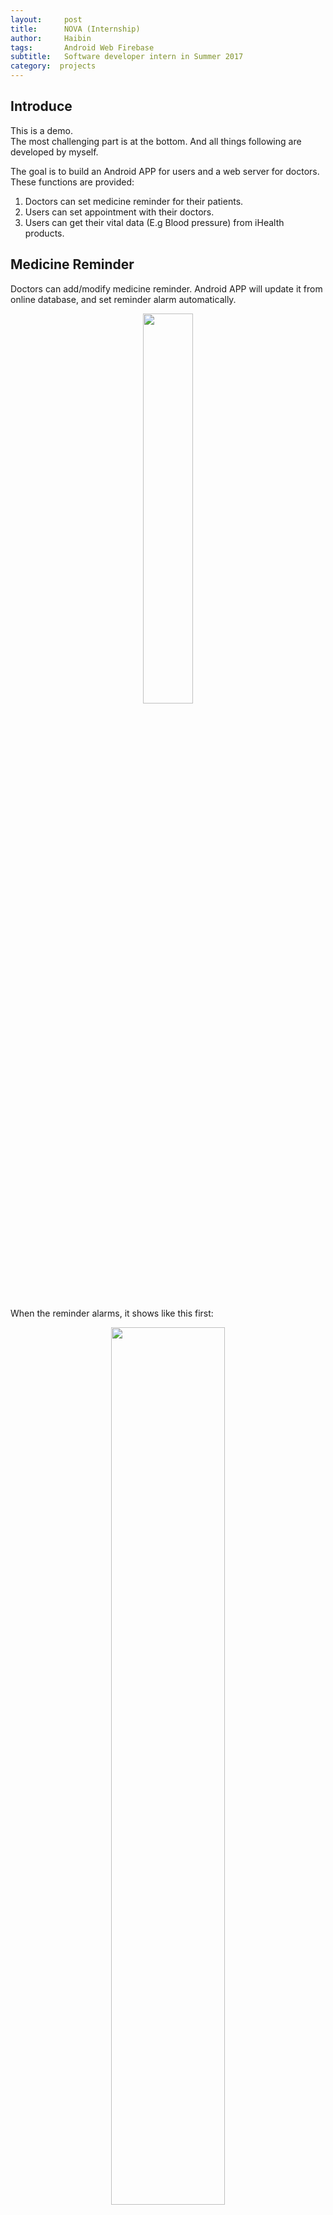 ```yaml
---
layout:     post
title:      NOVA (Internship)
author:     Haibin
tags: 		Android Web Firebase
subtitle:  	Software developer intern in Summer 2017
category:  projects
---
```

## Introduce
This is a demo.  
The most challenging part is at the bottom. And all things following are developed by myself.

The goal is to build an Android APP for users and a web server for doctors. These functions are provided:  
1. Doctors can set medicine reminder for their patients.  
2. Users can set appointment with their doctors.  
3. Users can get their vital data (E.g Blood pressure) from iHealth products.  


## Medicine Reminder
Doctors can add/modify medicine reminder. Android APP will update it from online database, and set reminder alarm automatically.
<div style="text-align:center"><img src= "{{ "/img/projects/nova/medicine.png " | prepend: site.baseurl }}" style="width: 40%; margin-left: 20%; margin-right: 20%;"></div>
<br>

When the reminder alarms, it shows like this first:
<div style="text-align:center"><img src= "{{ "/img/projects/nova/alarmReminder.png " | prepend: site.baseurl }}" style="width: 60%; margin-left: 20%; margin-right: 20%;"></div>
<br>

After users clicked "OK", it will enter into the medicine detail screen, which like this:
<div style="text-align:center"><img src= "{{ "/img/projects/nova/alarmIn.png " | prepend: site.baseurl }}" style="width: 40%; margin-left: 20%; margin-right: 20%;"></div>
<br>
You can see that, the alarming medicine's button is red, to remind users which one should be taken. After users clicked the red button, the button becomes grey, which means users have taken this medicine. Like this:
<div style="text-align:center"><img src= "{{ "/img/projects/nova/alarmAfter.png " | prepend: site.baseurl }}" style="width: 40%; margin-left: 20%; margin-right: 20%;"></div>
<br>
When there is another reminder alarms, the same progress will be executed again. But the privious status will be recorded. Like this:
<div style="text-align:center"><img src= "{{ "/img/projects/nova/alarmRe.png " | prepend: site.baseurl }}" style="width: 20%; margin-left: 20%; margin-right: 20%;"></div>
<div style="text-align:center"><img src= "{{ "/img/projects/nova/alarmReAfter.png " | prepend: site.baseurl }}" style="width: 20%; margin-left: 20%; margin-right: 20%;"></div>
<br>


In this way, we can gather whether users have taken their medicine on time, and display this information in our web server.
<div style="text-align:center"><img src= "{{ "/img/projects/nova/medicine_status.png " | prepend: site.baseurl }}" style="width: 100%; "></div>
<br>
The "Y" here means the user has taken his/her medicine. 
This screen is so ugly. I know that, but this is for some professional user like doctors. So this UI is not the most important thing to solve.  

## Appointment
In appointment part, users can see doctors available time and set an appointment with their doctor. When they enter into "Appointment", the doctor's available time will show first, like:
<div style="text-align:center"><img src= "{{ "/img/projects/nova/appointmentInit.png " | prepend: site.baseurl }}" style="width: 60%; "></div>
<br>
And users cannot set an appointment in inaviable time of their doctor's.


The confirmation will show after long pressing at a time slot.
<div style="text-align:center"><img src= "{{ "/img/projects/nova/appointment.png " | prepend: site.baseurl }}" style="width: 60%; "></div>
<br>

And you can cancel an appointment by long pressing at it.
<div style="text-align:center"><img src= "{{ "/img/projects/nova/appointmentCancel.png " | prepend: site.baseurl }}" style="width: 60%; "></div>
<br>

You cannot set an appointment which has been reserved by others. So, invalid reserved time slot will show as "occupied":
<div style="text-align:center"><img src= "{{ "/img/projects/nova/occupied.png " | prepend: site.baseurl }}" style="width: 60%; "></div>
<br>

This is a doctor's view of appointment:
<div style="text-align:center"><img src= "{{ "/img/projects/nova/appointmentDoctor.png " | prepend: site.baseurl }}" style="width: 100%; "></div>
<br>

## Vital data
By connecting iHealth products, we can help user get their vital data.
<div style="text-align:center"><img src= "{{ "/img/projects/nova/ihealth.png " | prepend: site.baseurl }}" style="width: 40%; "></div>
<br>

## The most challenging part
The first design version is:
<div style="text-align:center"><img src= "{{ "/img/projects/nova/reminder_old.png " | prepend: site.baseurl }}" style="width: 60%; "></div>
<br>
It's easy to implement, the database table is just like the column name.  
And the second version is:
<div style="text-align:center"><img src= "{{ "/img/projects/nova/reminder_new.png " | prepend: site.baseurl }}" style="width: 60%; "></div>
<br>
Only today's medicine reminders are shown.  
And manager required that the medicine should be reminded at intervals(like in two days), rather than weekday.  

It is hard to implement, because database cannot query today's reminders directly.  

#### The basic idea is to set a start date and remind period.  
When users enter into medicine reminder, database will get all data and calculate whether each reminder should be shown on the screen or not.  
This way is bad, because we do so much searching outside of database. For we are using online database, it will cost a lot on data transfer. The database should provide the items we need directly.   

#### The second idea is to set a next remind date, and update it after it's shown.  
This way can save data traffic, we don't need to query all data in database, just the data we need. But we still need to write to the database everytime we used the data.  

#### finally, I designed a distributed database for this problem.
The online database just keep the start date and its period. When doctors add or update a medicine reminder, the local database will receive this signal and compute all reminder dates, each one will be inserted into local database as a single record.  

- Just like 
<pre><code class="language-java">// online database
name:medicineA 		startDate:2017/10/12 	period:2 	duration:1week	

// local database should look like
name:medicineA 		remindDate:2017/10/12
name:medicineA 		remindDate:2017/10/14
name:medicineA 		remindDate:2017/10/16
name:medicineA 		remindDate:2017/10/18
</code></pre>
In this way, we can get the results we need directly and don't need to update the database every time when we query it. The online database only stores the useful data such as user information. 

In this design, we use local computing and storage resources as many as possible, which can save the data traffic and our website cost. I think in this way, the system becomes more scalable.

## summary

This is the main screen of Android APP. (This part is made by others)
<div style="text-align:center"><img src= "{{ "/img/projects/nova/main.png " | prepend: site.baseurl }}" style="width: 60%; "></div>
<br>

I have developed Medicine reminders, Appointments, user login, sign up, emergency call, Access healthcare records, measure vitals. 

The first two are big parts. The rest of them are easy.
